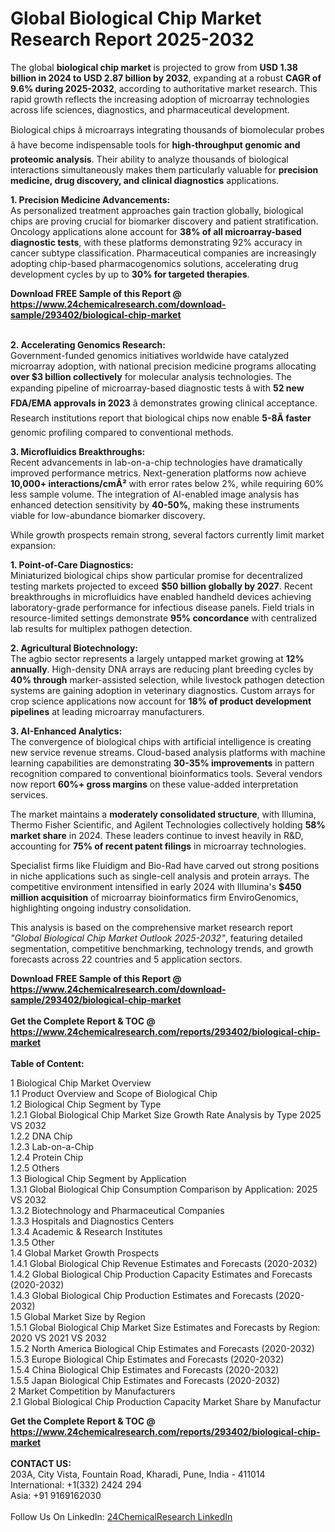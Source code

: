 <h1>Global Biological Chip Market Research Report 2025-2032</h1><p>The global <strong>biological chip market</strong> is projected to grow from <strong>USD 1.38 billion in 2024 to USD 2.87 billion by 2032</strong>, expanding at a robust <strong>CAGR of 9.6% during 2025-2032</strong>, according to authoritative market research. This rapid growth reflects the increasing adoption of microarray technologies across life sciences, diagnostics, and pharmaceutical development.</p><p>Biological chips â microarrays integrating thousands of biomolecular probes â have become indispensable tools for <strong>high-throughput genomic and proteomic analysis</strong>. Their ability to analyze thousands of biological interactions simultaneously makes them particularly valuable for <strong>precision medicine, drug discovery, and clinical diagnostics</strong> applications.</p><p><strong>1. Precision Medicine Advancements:<br>
</strong>As personalized treatment approaches gain traction globally, biological chips are proving crucial for biomarker discovery and patient stratification. Oncology applications alone account for <strong>38% of all microarray-based diagnostic tests</strong>, with these platforms demonstrating 92% accuracy in cancer subtype classification. Pharmaceutical companies are increasingly adopting chip-based pharmacogenomics solutions, accelerating drug development cycles by up to <strong>30% for targeted therapies</strong>.</p><div><b>Download FREE Sample of this Report @ 
            <a href="https://www.24chemicalresearch.com/download-sample/293402/biological-chip-market">
            https://www.24chemicalresearch.com/download-sample/293402/biological-chip-market</a></b></div><br><p><strong>2. Accelerating Genomics Research:<br></strong>
Government-funded genomics initiatives worldwide have catalyzed microarray adoption, with national precision medicine programs allocating <strong>over $3 billion collectively</strong> for molecular analysis technologies. The expanding pipeline of microarray-based diagnostic tests â with <strong>52 new FDA/EMA approvals in 2023</strong> â demonstrates growing clinical acceptance. Research institutions report that biological chips now enable <strong>5-8Ã faster</strong> genomic profiling compared to conventional methods.</p><p><strong>3. Microfluidics Breakthroughs:<br></strong>
Recent advancements in lab-on-a-chip technologies have dramatically improved performance metrics. Next-generation platforms now achieve <strong>10,000+ interactions/cmÂ²</strong> with error rates below 2%, while requiring 60% less sample volume. The integration of AI-enabled image analysis has enhanced detection sensitivity by <strong>40-50%</strong>, making these instruments viable for low-abundance biomarker discovery.</p><p>While growth prospects remain strong, several factors currently limit market expansion:</p><p><strong>1. Point-of-Care Diagnostics:<br>
</strong>Miniaturized biological chips show particular promise for decentralized testing markets projected to exceed <strong>$50 billion globally by 2027</strong>. Recent breakthroughs in microfluidics have enabled handheld devices achieving laboratory-grade performance for infectious disease panels. Field trials in resource-limited settings demonstrate <strong>95% concordance</strong> with centralized lab results for multiplex pathogen detection.</p><p><strong>2. Agricultural Biotechnology:<br>
</strong>The agbio sector represents a largely untapped market growing at <strong>12% annually</strong>. High-density DNA arrays are reducing plant breeding cycles by <strong>40% through</strong> marker-assisted selection, while livestock pathogen detection systems are gaining adoption in veterinary diagnostics. Custom arrays for crop science applications now account for <strong>18% of product development pipelines</strong> at leading microarray manufacturers.</p><p><strong>3. AI-Enhanced Analytics:<br>
</strong>The convergence of biological chips with artificial intelligence is creating new service revenue streams. Cloud-based analysis platforms with machine learning capabilities are demonstrating <strong>30-35% improvements</strong> in pattern recognition compared to conventional bioinformatics tools. Several vendors now report <strong>60%+ gross margins</strong> on these value-added interpretation services.</p><p>The market maintains a <strong>moderately consolidated structure</strong>, with Illumina, Thermo Fisher Scientific, and Agilent Technologies collectively holding <strong>58% market share</strong> in 2024. These leaders continue to invest heavily in R&amp;D, accounting for <strong>75% of recent patent filings</strong> in microarray technologies.</p><p>Specialist firms like Fluidigm and Bio-Rad have carved out strong positions in niche applications such as single-cell analysis and protein arrays. The competitive environment intensified in early 2024 with Illumina's <strong>$450 million acquisition</strong> of microarray bioinformatics firm EnviroGenomics, highlighting ongoing industry consolidation.</p><p>This analysis is based on the comprehensive market research report <em>"Global Biological Chip Market Outlook 2025-2032"</em>, featuring detailed segmentation, competitive benchmarking, technology trends, and growth forecasts across 22 countries and 5 application sectors.</p><div><b>Download FREE Sample of this Report @ 
            <a href="https://www.24chemicalresearch.com/download-sample/293402/biological-chip-market">
            https://www.24chemicalresearch.com/download-sample/293402/biological-chip-market</a></b></div><br><div><b>Get the Complete Report & TOC @ 
            <a href="https://www.24chemicalresearch.com/reports/293402/biological-chip-market">
            https://www.24chemicalresearch.com/reports/293402/biological-chip-market</a></b></div><br>
            <b>Table of Content:</b><p>1 Biological Chip Market Overview<br />
    1.1 Product Overview and Scope of Biological Chip<br />
    1.2 Biological Chip Segment by Type<br />
        1.2.1 Global Biological Chip Market Size Growth Rate Analysis by Type 2025 VS 2032<br />
        1.2.2 DNA Chip<br />
        1.2.3 Lab-on-a-Chip<br />
        1.2.4 Protein Chip<br />
        1.2.5 Others<br />
    1.3 Biological Chip Segment by Application<br />
        1.3.1 Global Biological Chip Consumption Comparison by Application: 2025 VS 2032<br />
        1.3.2 Biotechnology and Pharmaceutical Companies<br />
        1.3.3 Hospitals and Diagnostics Centers<br />
        1.3.4 Academic & Research Institutes<br />
        1.3.5 Other<br />
    1.4 Global Market Growth Prospects<br />
        1.4.1 Global Biological Chip Revenue Estimates and Forecasts (2020-2032)<br />
        1.4.2 Global Biological Chip Production Capacity Estimates and Forecasts (2020-2032)<br />
        1.4.3 Global Biological Chip Production Estimates and Forecasts (2020-2032)<br />
    1.5 Global Market Size by Region<br />
        1.5.1 Global Biological Chip Market Size Estimates and Forecasts by Region: 2020 VS 2021 VS 2032<br />
        1.5.2 North America Biological Chip Estimates and Forecasts (2020-2032)<br />
        1.5.3 Europe Biological Chip Estimates and Forecasts (2020-2032)<br />
        1.5.4 China Biological Chip Estimates and Forecasts (2020-2032)<br />
        1.5.5 Japan Biological Chip Estimates and Forecasts (2020-2032)<br />
2 Market Competition by Manufacturers<br />
    2.1 Global Biological Chip Production Capacity Market Share by Manufactur</p><div><b>Get the Complete Report & TOC @ 
            <a href="https://www.24chemicalresearch.com/reports/293402/biological-chip-market">
            https://www.24chemicalresearch.com/reports/293402/biological-chip-market</a></b></div><br><b>CONTACT US:</b><br>
            203A, City Vista, Fountain Road, Kharadi, Pune, India - 411014<br>
            International: +1(332) 2424 294<br>
            Asia: +91 9169162030 <br><br>
            Follow Us On LinkedIn: <a href="https://www.linkedin.com/company/24chemicalresearch/">24ChemicalResearch LinkedIn</a>